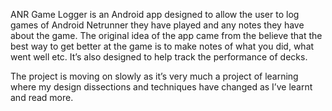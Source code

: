 ANR Game Logger is an Android app designed to allow the user to log games of Android Netrunner they have played and any notes they have about the game. The original idea of the app came from the believe that the best way to get better at the game is to make notes of what you did, what went well etc. It’s also designed to help track the performance of decks.

The project is moving on slowly as it’s very much a project of learning where my design dissections and techniques have changed as I’ve learnt and read more.
